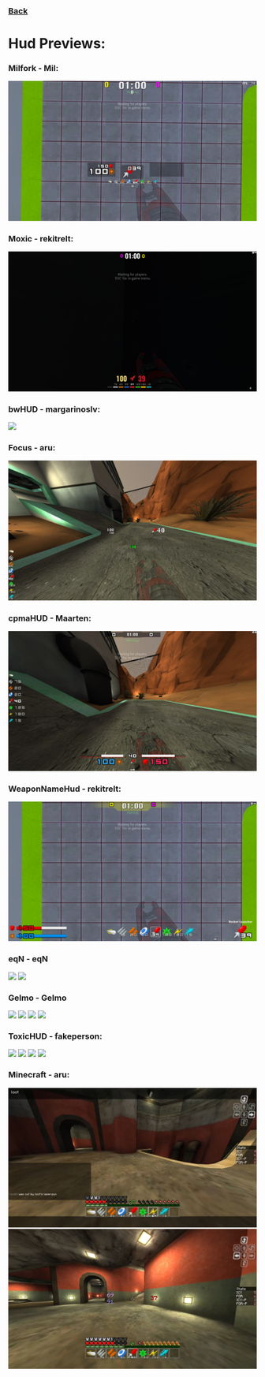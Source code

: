 ### [Back](https://github.com/rekitrelt/WarforkHuds)

# Hud Previews:

### Milfork - Mil:
![](https://github.com/rekitrelt/WarforkHuds/blob/main/Hud%20previews/milfork.jpg?raw=true)
### Moxic - rekitrelt:
![](https://github.com/rekitrelt/WarforkHuds/blob/main/Hud%20previews/Moxic.png?raw=true)
### bwHUD - margarinoslv:
![](https://user-images.githubusercontent.com/79981890/263778903-dcd87d51-9aa5-41f8-af00-b251fdf4974a.jpg)
### Focus - aru:
![](https://github.com/rekitrelt/WarforkHuds/blob/main/Hud%20previews/Focus.jpg?raw=true)
### cpmaHUD - Maarten:
![](https://github.com/rekitrelt/WarforkHuds/blob/main/Hud%20previews/cpma.jpg?raw=true)
### WeaponNameHud - rekitrelt:
![](https://github.com/rekitrelt/WarforkHuds/blob/main/Hud%20previews/WeaponNameHud.jpg?raw=true)
### eqN - eqN
![](https://cdn.discordapp.com/attachments/1144432352446136382/1145898008970530926/20230828150007_2.jpg)
![](https://cdn.discordapp.com/attachments/1144432352446136382/1145898070450634752/20230828150404_1.jpg)
### Gelmo - Gelmo
![](https://cdn.discordapp.com/attachments/1145541732554002556/1145811681012887673/20230828140525_1.jpg)
![](https://cdn.discordapp.com/attachments/1145541732554002556/1145810873936519290/20230828134540_1.jpg)
![](https://cdn.discordapp.com/attachments/1145541732554002556/1145810874217550066/20230828134953_1.jpg)
![](https://cdn.discordapp.com/attachments/1145541732554002556/1145810874460799086/20230828135658_1.jpg)
### ToxicHUD - fakeperson:
![](https://cdn.discordapp.com/attachments/1143609877575520438/1144503615491424316/1.jpg)
![](https://cdn.discordapp.com/attachments/1143609877575520438/1144503615738892328/2.jpg)
![](https://cdn.discordapp.com/attachments/1143609877575520438/1144503615982149723/3.jpg)
![](https://cdn.discordapp.com/attachments/1143609877575520438/1144503616196067379/4.jpg)
### Minecraft - aru:
![](https://github.com/rekitrelt/WarforkHuds/blob/main/Hud%20previews/Minecraft/1.jpg?raw=true)
![](https://github.com/rekitrelt/WarforkHuds/blob/main/Hud%20previews/Minecraft/2.jpg?raw=true)
